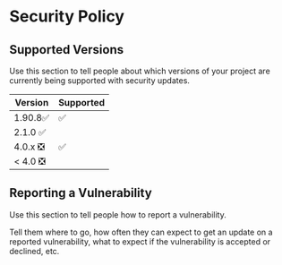 # Security Policy

## Supported Versions

Use this section to tell people about which versions of your project are
currently being supported with security updates.

| Version | Supported          |
| ------- | ------------------ |
| 1.90.8✅| :white_check_mark: |
| 2.1.0 ✅|  | :x:             |
| 4.0.x  ❎| :white_check_mark:|
| < 4.0 ❎|  | :x:                 |

## Reporting a Vulnerability

Use this section to tell people how to report a vulnerability.

Tell them where to go, how often they can expect to get an update on a
reported vulnerability, what to expect if the vulnerability is accepted or
declined, etc.
